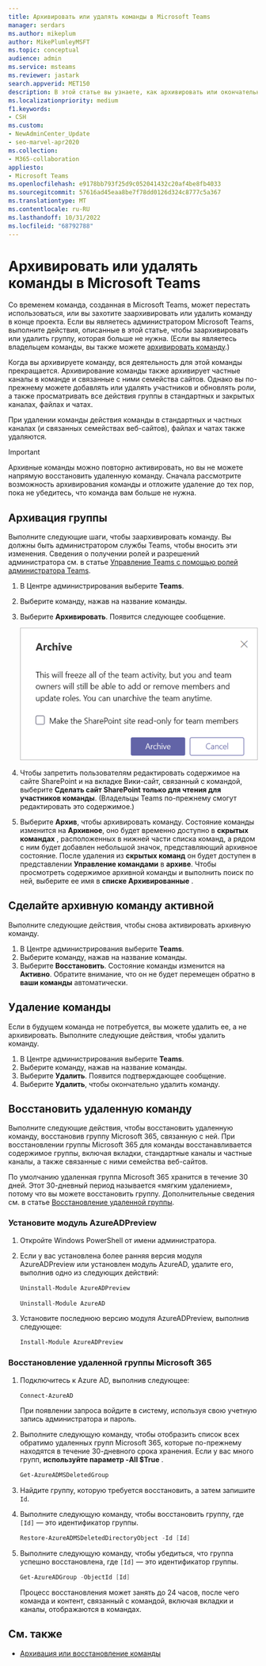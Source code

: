 ```yaml
---
title: Архивировать или удалять команды в Microsoft Teams
manager: serdars
ms.author: mikeplum
author: MikePlumleyMSFT
ms.topic: conceptual
audience: admin
ms.service: msteams
ms.reviewer: jastark
search.appverid: MET150
description: В этой статье вы узнаете, как архивировать или окончательно удалить команду в Microsoft Teams.
ms.localizationpriority: medium
f1.keywords:
- CSH
ms.custom:
- NewAdminCenter_Update
- seo-marvel-apr2020
ms.collection:
- M365-collaboration
appliesto:
- Microsoft Teams
ms.openlocfilehash: e9178bb793f25d9c052041432c20af4be8fb4033
ms.sourcegitcommit: 57616ad45eaa8be7f78dd0126d324c8777c5a367
ms.translationtype: MT
ms.contentlocale: ru-RU
ms.lasthandoff: 10/31/2022
ms.locfileid: "68792788"
---
```

# <a name="archive-or-delete-a-team-in-microsoft-teams"></a>Архивировать или удалять команды в Microsoft Teams

Со временем команда, созданная в Microsoft Teams, может перестать использоваться, или вы захотите заархивировать или удалить команду в конце проекта. Если вы являетесь администратором Microsoft Teams, выполните действия, описанные в этой статье, чтобы заархивировать или удалить группу, которая больше не нужна. (Если вы являетесь владельцем команды, вы также можете [архивировать команду](https://support.microsoft.com/office/dc161cfd-b328-440f-974b-5da5bd98b5a7).)

Когда вы архивируете команду, вся деятельность для этой команды прекращается. Архивирование команды также архивирует частные каналы в команде и связанные с ними семейства сайтов.  Однако вы по-прежнему можете добавлять или удалять участников и обновлять роли, а также просматривать все действия группы в стандартных и закрытых каналах, файлах и чатах.

При удалении команды действия команды в стандартных и частных каналах (и связанных семействах веб-сайтов), файлах и чатах также удаляются.

> [!IMPORTANT]
> Архивные команды можно повторно активировать, но вы не можете напрямую восстановить удаленную команду. Сначала рассмотрите возможность архивирования команды и отложите удаление до тех пор, пока не убедитесь, что команда вам больше не нужна.

## <a name="archive-a-team"></a>Архивация группы

Выполните следующие шаги, чтобы заархивировать команду. Вы должны быть администратором службы Teams, чтобы вносить эти изменения. Сведения о получении ролей и разрешений администратора см. в статье [Управление Teams с помощью ролей администратора Teams](./using-admin-roles.md).

1. В Центре администрирования выберите **Teams**.
2. Выберите команду, нажав на название команды.
3. Выберите **Архивировать**. Появится следующее сообщение.

    ![Снимок экрана: сообщение архива Teams.](media/teams-archive-message.png)

4. Чтобы запретить пользователям редактировать содержимое на сайте SharePoint и на вкладке Вики-сайт, связанный с командой, выберите **Сделать сайт SharePoint только для чтения для участников команды**. (Владельцы Teams по-прежнему смогут редактировать это содержимое.)
5. Выберите **Архив**, чтобы архивировать команду. Состояние команды изменится на **Архивное**, оно будет временно доступно в **скрытых командах** , расположенных в нижней части списка команд, а рядом с ним будет добавлен небольшой значок, представляющий архивное состояние. После удаления из **скрытых команд** он будет доступен в представлении **Управление командами** в **архиве**. Чтобы просмотреть содержимое архивной команды и выполнить поиск по ней, выберите ее имя в **списке Архивированные** .

## <a name="make-an-archived-team-active"></a>Сделайте архивную команду активной

Выполните следующие действия, чтобы снова активировать архивную команду.

1. В Центре администрирования выберите **Teams**.
2. Выберите команду, нажав на название команды.
3. Выберите **Восстановить**. Состояние команды изменится на **Активно**. Обратите внимание, что он не будет перемещен обратно в **ваши команды** автоматически.

## <a name="delete-a-team"></a>Удаление команды

Если в будущем команда не потребуется, вы можете удалить ее, а не архивировать. Выполните следующие действия, чтобы удалить команду.

1. В Центре администрирования выберите **Teams**.
2. Выберите команду, нажав на название команды.
3. Выберите **Удалить**. Появится подтверждающее сообщение.
4. Выберите **Удалить**, чтобы окончательно удалить команду.

## <a name="restore-a-deleted-team"></a>Восстановить удаленную команду

Выполните следующие действия, чтобы восстановить удаленную команду, восстановив группу Microsoft 365, связанную с ней. При восстановлении группы Microsoft 365 для команды восстанавливается содержимое группы, включая вкладки, стандартные каналы и частные каналы, а также связанные с ними семейства веб-сайтов.

По умолчанию удаленная группа Microsoft 365 хранится в течение 30 дней. Этот 30-дневный период называется «мягким удалением», потому что вы можете восстановить группу. Дополнительные сведения см. в статье [Восстановление удаленной группы](/microsoft-365/admin/create-groups/restore-deleted-group).

### <a name="install-the-azureadpreview-module"></a>Установите модуль AzureADPreview

1. Откройте Windows PowerShell от имени администратора.
2. Если у вас установлена более ранняя версия модуля AzureADPreview или установлен модуль AzureAD, удалите его, выполнив одно из следующих действий:

    ```PowerShell
    Uninstall-Module AzureADPreview
    ```

    ```PowerShell
    Uninstall-Module AzureAD
    ```

3. Установите последнюю версию модуля AzureADPreview, выполнив следующее:

    ```PowerShell
    Install-Module AzureADPreview
    ```

### <a name="restore-the-deleted-microsoft-365-group"></a>Восстановление удаленной группы Microsoft 365

1. Подключитесь к Azure AD, выполнив следующее:

    ```PowerShell
    Connect-AzureAD
    ```

    При появлении запроса войдите в систему, используя свою учетную запись администратора и пароль.

1. Выполните следующую команду, чтобы отобразить список всех обратимо удаленных групп Microsoft 365, которые по-прежнему находятся в течение 30-дневного срока хранения. Если у вас много групп, **используйте параметр -All $True** .

    ```PowerShell
    Get-AzureADMSDeletedGroup
    ```

1. Найдите группу, которую требуется восстановить, а затем запишите `Id`.
1. Выполните следующую команду, чтобы восстановить группу, где `[Id]` — это идентификатор группы.

    ```PowerShell
    Restore-AzureADMSDeletedDirectoryObject -Id [Id]
    ```

1. Выполните следующую команду, чтобы убедиться, что группа успешно восстановлена, где `[Id]` — это идентификатор группы.

    ```PowerShell
    Get-AzureADGroup -ObjectId [Id]
    ```

    Процесс восстановления может занять до 24 часов, после чего команда и контент, связанный с командой, включая вкладки и каналы, отображаются в командах.

## <a name="related-topics"></a>См. также

- [Архивация или восстановление команды](https://support.microsoft.com/office/archive-or-restore-a-team-dc161cfd-b328-440f-974b-5da5bd98b5a7)

